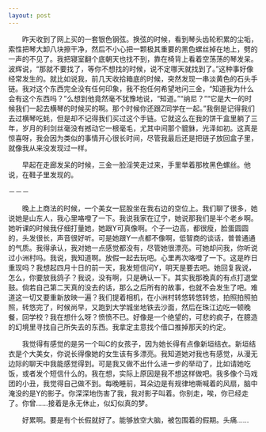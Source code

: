 ```yaml
---
layout: post
---
```

　　昨天收到了网上买的一套银色钢弦。换弦的时候，看到琴头齿轮积累的尘垢，索性把琴大卸八块擦干净，然后不小心把一颗极其重要的黑色螺丝掉在地上，劈的一声的不见了。我把寝室翻个底朝天也找不到，靠在椅背上看着空荡荡的琴发呆。波辉说，“那就不要找了，等你不想找的时候，说不定哪天就找到了。”这种事好像经常发生的。就比如说我，前几天收拾箱底的时候，突然发现一串淡黄色的石头手链。我对这个东西完全没有任何印象，我不抱任何希望地问三金，“知道我为什么会有这个东西吗？”么想到他竟然毫不犹豫地说，“知道。”“纳尼？”“它是大一的时候我们一起去横琴的时候买的啊。那个时候你还跟Z同学在一起。”我倒是记得我们去过横琴吃蚝，但是却不记得我们买过这个手链。它就这么在我的饼干盒里躺了三年，岁月的利剑丝毫没有撼动它一根毫毛，尤其中间那个貔貅，光泽如初。这真是惊喜呀，我会因为类似的事情开心很长时间，尽管我最后还是把链子放回盒子里，就像我从来没发现过一样。

　　早起在走廊发呆的时候，三金一脸淫笑走过来，手里举着那枚黑色螺丝。他说，在鞋子里发现的。

－－－

　　晚上上商法的时候，一个美女一屁股坐在我右边的空位上。我们聊了很多，她说她是山东人，我心里咯噔了一下。我说我家在辽宁，她说那我们是半个老乡啊。她听课的时候我仔细打量她，她跟Y可真像啊。个子一边高，都很瘦，脸蛋圆圆的，头发很长，声音很好听。可是她跟Y一点都不像啊，低智商的谈话，普普通通的气质。我得承认，我对她一点感觉都没有，尽管她很漂亮。可她却问我，你听说过小洲村吗。我说，我知道啊。放假一起去玩吧。心里再次咯噔了一下。这是昨日重现吗？我想起四月十日的前一天，我发短信问Y，明天是要去吧。她回复我说，怎么，你要放我鸽子？我说，没有啊，只是确认一下。其实我那晚真的有点打退堂鼓。倘若自己第二天真的没去的话，那么之后所有的故事，也就不会发生了吧。难道这一切又要重新放映一遍？我们提着相机，在小洲村转悠转悠转悠，拍照拍照拍照，转悠完了，时候尚早，又跑到大学城坐地铁去沙面，然后在珠江边吃一顿晚餐，回学校？我在想什么呀？愤愤不已。好像是一个绝望的，可悲的疯子，在臆造的幻境里寻找自己所失去的东西。我拿定主意找个借口推掉那天的约定。

　　我觉得有感觉的是另一个叫C的女孩子，因为她长得有点像新垣结衣。新垣结衣是个大美女，你说长得像她的女生该有多漂亮。我知道她对我也有感觉，从漫无边际的聊天中我能感觉得到。可是我又做不出什么进一步的举动了，比如请她吃饭，或者发个短信什么的。我在想，实际上原因是我不想这样做吧。我多像个马戏团的小丑，我觉得自己做不到。每晚睡前，耳朵边是有规律地嘶喊着的风扇，脑中淹没的是Y的影子。你深深地伤害了我，我对影子叫着。你别走，唉，你已经走了。你曾……接着是永无休止，似幻似真的梦。

　　好累啊。要是有个长假就好了。能够放空大脑，被包围着的假期。头痛……